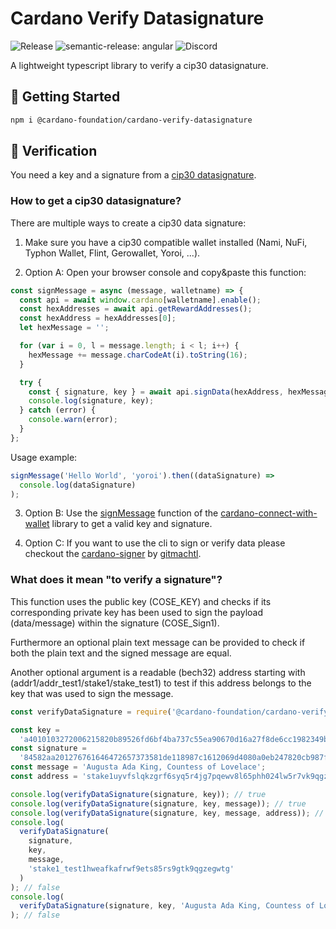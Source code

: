 # Cardano Verify Datasignature

<p align="left">

<img alt="Release" src="https://github.com/cardano-foundation/cardano-verify-datasignature/actions/workflows/release.yml/badge.svg?branch=main" />
<img alt="semantic-release: angular" src="https://img.shields.io/badge/semantic--release-angular-e10079?logo=semantic-release" />
<img alt="Discord" src="https://img.shields.io/discord/1022471509173882950">
</p>

A lightweight typescript library to verify a cip30 datasignature.

## 🚀 Getting Started

```zsh
npm i @cardano-foundation/cardano-verify-datasignature
```

## 🧐 Verification

You need a key and a signature from a [cip30 datasignature](https://cips.cardano.org/cips/cip30/#apisigndataaddraddresspayloadbytespromisedatasignature).

### How to get a cip30 datasignature?

There are multiple ways to create a cip30 data signature:

1. Make sure you have a cip30 compatible wallet installed (Nami, NuFi, Typhon Wallet, Flint, Gerowallet, Yoroi, ...).

2. Option A: Open your browser console and copy&paste this function:

```js
const signMessage = async (message, walletname) => {
  const api = await window.cardano[walletname].enable();
  const hexAddresses = await api.getRewardAddresses();
  const hexAddress = hexAddresses[0];
  let hexMessage = '';

  for (var i = 0, l = message.length; i < l; i++) {
    hexMessage += message.charCodeAt(i).toString(16);
  }

  try {
    const { signature, key } = await api.signData(hexAddress, hexMessage);
    console.log(signature, key);
  } catch (error) {
    console.warn(error);
  }
};
```

Usage example:

```js
signMessage('Hello World', 'yoroi').then((dataSignature) =>
  console.log(dataSignature)
);
```

3. Option B: Use the [signMessage](https://github.com/cardano-foundation/cardano-connect-with-wallet/blob/main/src/hooks/useCardano.ts#L133) function of the [cardano-connect-with-wallet](https://github.com/cardano-foundation/cardano-connect-with-wallet) library to get a valid key and signature.

4. Option C: If you want to use the cli to sign or verify data please checkout the [cardano-signer](https://github.com/gitmachtl/cardano-signer) by [gitmachtl](https://github.com/gitmachtl).

### What does it mean "to verify a signature"?

This function uses the public key (COSE_KEY) and checks if its corresponding private key has been used to sign the payload (data/message) within the signature (COSE_Sign1).

Furthermore an optional plain text message can be provided to check if both the plain text and the signed message are equal.

Another optional argument is a readable (bech32) address starting with (addr1/addr_test1/stake1/stake_test1) to test if this address belongs to the key that was used to sign the message.

```ts
const verifyDataSignature = require('@cardano-foundation/cardano-verify-datasignature');

const key =
  'a4010103272006215820b89526fd6bf4ba737c55ea90670d16a27f8de6cc1982349b3b676705a2f420c6';
const signature =
  '84582aa201276761646472657373581de118987c1612069d4080a0eb247820cb987fea81bddeaafdd41f996281a166686173686564f458264175677573746120416461204b696e672c20436f756e74657373206f66204c6f76656c61636558401712458b19f606b322982f6290c78529a235b56c0f1cec4f24b12a8660b40cd37f4c5440a465754089c462ed4b0d613bffaee3d1833516569fda4852f42a4a0f';
const message = 'Augusta Ada King, Countess of Lovelace';
const address = 'stake1uyvfslqkzgrf6syq5r4jg7pqewv8l65phh024lw5r7vk9qgznhyty';

console.log(verifyDataSignature(signature, key)); // true
console.log(verifyDataSignature(signature, key, message)); // true
console.log(verifyDataSignature(signature, key, message, address)); // true
console.log(
  verifyDataSignature(
    signature,
    key,
    message,
    'stake1_test1hweafkafrwf9ets85rs9gtk9qgzegwtg'
  )
); // false
console.log(
  verifyDataSignature(signature, key, 'Augusta Ada King, Countess of Lovelace!')
); // false
```
